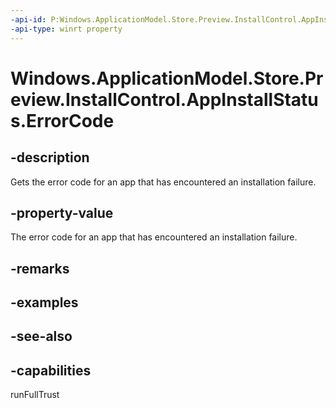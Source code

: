 ```yaml
---
-api-id: P:Windows.ApplicationModel.Store.Preview.InstallControl.AppInstallStatus.ErrorCode
-api-type: winrt property
---
```


<!-- Property syntax
public Windows.Foundation.HResult ErrorCode { get; }
-->

# Windows.ApplicationModel.Store.Preview.InstallControl.AppInstallStatus.ErrorCode

## -description
Gets the error code for an app that has encountered an installation failure.

## -property-value
The error code for an app that has encountered an installation failure.

## -remarks

## -examples

## -see-also

## -capabilities
runFullTrust
